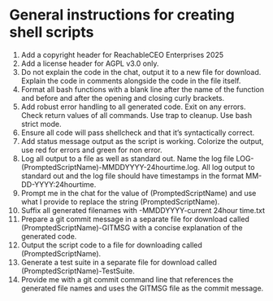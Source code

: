 # General instructions for creating shell scripts

1. Add a copyright header for ReachableCEO Enterprises 2025
2. Add a license header for AGPL v3.0 only.
3. Do not explain the code in the chat, output it to a new file for download. Explain the code in comments alongside the code in the file itself.
4. Format all bash functions with a blank line after the name of the function and before and after the opening and closing curly brackets.
5. Add robust error handling to all generated code. Exit on any errors. Check return values of all commands. Use trap to cleanup. Use bash strict mode.
6. Ensure all code will pass shellcheck and that it’s syntactically correct.
7. Add status message output as the script is working. Colorize the output, use red for errors and green for non error.
8. Log all output to a file as well as standard out. Name the log file LOG-(PromptedScriptName)-MMDDYYYY-24hourtime.log. All log output to standard out and the log file should have timestamps in the format MM-DD-YYYY:24hourtime.
9. Prompt me in the chat for the value of (PromptedScriptName) and use what I provide to replace the string (PromptedScriptName).
10. Suffix all generated filenames with -MMDDYYYY-current 24hour time.txt
11. Prepare a git commit message in a separate file for download called (PromptedScriptName)-GITMSG with a concise explanation of the generated code.
12. Output the script code to a file for downloading called (PromptedScriptName).
13. Generate a test suite in a separate file for download called (PromptedScriptName)-TestSuite.
14. Provide me with a git commit command line that references the generated file names and uses the GITMSG file as the commit message.

